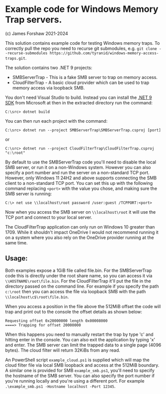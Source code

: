 # Example code for Windows Memory Trap servers.
(c) James Forshaw 2021-2024

This solution contains example code for testing Windows memory traps. To correctly pull the repo
you need to recurse git submodules, e.g. `git clone --recurse-submodules https://github.com/tyranid/windows-memory-access-traps.git`.

The solution contains two .NET 9 projects:
* SMBServerTrap - This is a fake SMB server to trap on memory access.
* CloudFilterTrap - A basic cloud provider which can be used to trap memory access via loopback SMB.

You don't need Visual Studio to build. Instead you can install the [.NET 9 SDK](https://github.com/tyranid/windows-memory-access-traps.git)
from Microsoft at then in the extracted directory run the command:

`C:\src> dotnet build`

You can then run each project with the command:

`C:\src> dotnet run --project SMBServerTrap\SMBServerTrap.csproj [port]`

or 

`C:\src> dotnet run --project CloudFilterTrap\CloudFilterTrap.csproj "c:\root"`

By default to use the SMBServerTrap code you'll need to disable the local SMB server,
or run it on a non-Windows system. However you can also specify a port number and run
the server on a non-standard TCP port. However, only Windows 11 24H2 and above supports
connecting the SMB client to a non-standard TCP port. You can set this up with the following
command replacing `<port>` with the value you chose, and making sure the SMB server is running:

`C:\> net use \\localhost\root password /user:guest /TCPPORT:<port>`

Now when you access the SMB server on `\\localhost\root` it will use the TCP port and connect
to your local server.

The CloudFilterTrap application can only run on Windows 10 greater than 1709. While it shouldn't impact
OneDrive I would not recommend running it on a system where you also rely on the OneDrive provider running
at the same time.

## Usage:

Both examples expose a 1GiB file called file.bin. For the SMBServerTrap code this is directly under the
root share name, so you can access it via `\\HOSTNAME\root\file.bin`. For the CloudFilterTrap it'll put the
file in the directory passed on the command line. For example if you specify the path `c:\root` then you
can access the file via loopback SMB with the path `\\localhost\c$\root\file.bin`.

When you access a position in the file above the 512MiB offset the code will trap and print out to the
console the offset details as shown below:

```
Requesting offset 0x20000000 length 0x00008000
====> Trapping for offset 20000000
```

When this happens you need to manually restart the trap by type 'c' and hitting enter in the console. You
can also exit the application by typing 'x' and enter. The SMB server can limit the trapped data to a single
page (4096 bytes). The cloud filter will return 32KiBs from any read.

An PowerShell script `example_cloud.ps1` is supplied which will map the cloud filter file via local SMB loopback 
and access at the 512MiB boundary. A similar one is provided for SMB `example_smb.ps1`, you'll need to specify
the hostname of the SMB server. You can also specify the port number if you're running locally and you're using
a different port. For example `.\example_smb.ps1 -Hostname localhost -Port 12345`.
